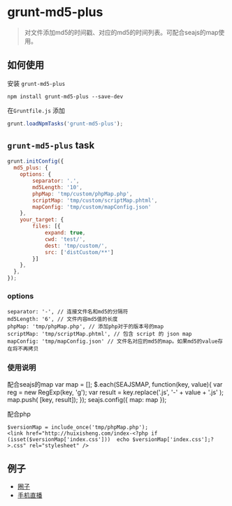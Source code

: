 # grunt-md5-plus

>对文件添加md5的时间戳、对应的md5的时间列表。可配合seajs的map使用。

## 如何使用

安装 `grunt-md5-plus`

```shell
npm install grunt-md5-plus --save-dev
```

在`Gruntfile.js` 添加

```js
grunt.loadNpmTasks('grunt-md5-plus');
```


## `grunt-md5-plus` task

```js
grunt.initConfig({
  md5_plus: {
    options: {
        separator: '.',
        md5Length: '10',
        phpMap: 'tmp/custom/phpMap.php',
        scriptMap: 'tmp/custom/scriptMap.phtml',
        mapConfig: 'tmp/custom/mapConfig.json'
    },
    your_target: {
        files: [{
            expand: true,
            cwd: 'test/',
            dest: 'tmp/custom/',
            src: ['distCustom/**']
        }]
    },
  },
});
```


### options

    separator: '-', // 连接文件名和md5的分隔符
    md5Length: '6', // 文件内容md5值的长度
    phpMap: 'tmp/phpMap.php', // 添加php对于的版本号的map
    scriptMap: 'tmp/scriptMap.phtml', // 包含 script 的 json map
    mapConfig: 'tmp/mapConfig.json' // 文件名对应的md5的map。如果md5的value存在将不再拷贝

### 使用说明

配合seajs的map
  var map = [];
  $.each(SEAJSMAP, function(key, value){
      var reg = new RegExp(key, 'g');
      var result = key.replace('.js', '-' + value + '.js' );
      map.push( [key, result]);
  });
  seajs.config({
      map: map
  });

配合php
  
    $versionMap = include_once('tmp/phpMap.php');
    <link href="http://huixisheng.com/index-<?php if (isset($versionMap['index.css']))  echo $versionMap['index.css'];?>.css" rel="stylesheet" />

## 例子

- [圈子](http://t.10jqka.com.cn/)
- [手机直播](http://t.10jqka.com.cn/circle/mobile/index.html)



